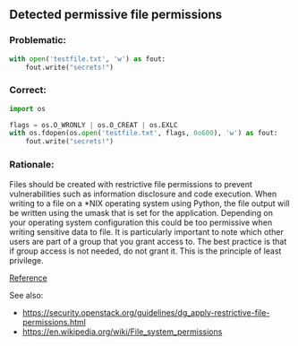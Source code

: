 ## Detected permissive file permissions

### Problematic:

```python
with open('testfile.txt', 'w') as fout:
    fout.write("secrets!")
```


### Correct:

```python
import os

flags = os.O_WRONLY | os.O_CREAT | os.EXLC
with os.fdopen(os.open('testfile.txt', flags, 0o600), 'w') as fout:
    fout.write("secrets!")
```

### Rationale:

Files should be created with restrictive file permissions to prevent vulnerabilities such as information disclosure and code execution.
When writing to a file on a *NIX operating system using Python, the file output will be written using the umask that is set for the application. Depending on your operating system configuration this could be too permissive when writing sensitive data to file.
It is particularly important to note which other users are part of a group that you grant access to. The best practice is that if group access is not needed, do not grant it. This is the principle of least privilege.

[Reference](https://docs.openstack.org/bandit/latest/plugins/b103_set_bad_file_permissions.html)

See also:

* https://security.openstack.org/guidelines/dg_apply-restrictive-file-permissions.html
* https://en.wikipedia.org/wiki/File_system_permissions

